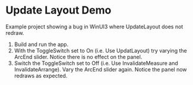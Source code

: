 # Update Layout Demo
Example project showing a bug in WinUI3 where UpdateLayout does not redraw.

1. Build and run the app.
2. With the ToggleSwitch set to On (i.e. Use UpdatLayout) try varying the ArcEnd slider. Notice there is no effect on the panel.
3. Switch the ToggleSwitch set to Off (i.e. Use InvalidateMeasure and InvalidateArrange). Vary the ArcEnd slider again. Notice the panel now redraws as expected.
